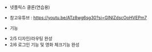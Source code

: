 
* 넷플릭스 클론(연습용)
- 참고유튜브 : https://youtu.be/ATz8wg6sg30?si=GlNIZdscOoHVEPm7


* 기능
- 2/5 디자인/라우팅 완성
- 2/6 로그인 기능 및 영화 체크기능 완성